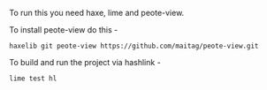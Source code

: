 
To run this you need haxe, lime and peote-view.

To install peote-view do this -

```shell
haxelib git peote-view https://github.com/maitag/peote-view.git
```

To build and run the project via hashlink - 

```shell
lime test hl
```

